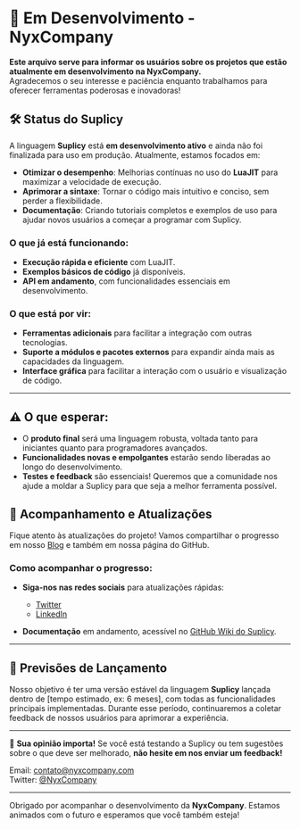 # 🚧 Em Desenvolvimento - NyxCompany

**Este arquivo serve para informar os usuários sobre os projetos que estão atualmente em desenvolvimento na NyxCompany.**  
Agradecemos o seu interesse e paciência enquanto trabalhamos para oferecer ferramentas poderosas e inovadoras!

## 🛠️ Status do Suplicy

A linguagem **Suplicy** está **em desenvolvimento ativo** e ainda não foi finalizada para uso em produção. Atualmente, estamos focados em:

- **Otimizar o desempenho**: Melhorias contínuas no uso do **LuaJIT** para maximizar a velocidade de execução.
- **Aprimorar a sintaxe**: Tornar o código mais intuitivo e conciso, sem perder a flexibilidade.
- **Documentação**: Criando tutoriais completos e exemplos de uso para ajudar novos usuários a começar a programar com Suplicy.

### O que já está funcionando:

- **Execução rápida e eficiente** com LuaJIT.
- **Exemplos básicos de código** já disponíveis.
- **API em andamento**, com funcionalidades essenciais em desenvolvimento.

### O que está por vir:

- **Ferramentas adicionais** para facilitar a integração com outras tecnologias.
- **Suporte a módulos e pacotes externos** para expandir ainda mais as capacidades da linguagem.
- **Interface gráfica** para facilitar a interação com o usuário e visualização de código.

---

## ⚠️ O que esperar:

- O **produto final** será uma linguagem robusta, voltada tanto para iniciantes quanto para programadores avançados.
- **Funcionalidades novas e empolgantes** estarão sendo liberadas ao longo do desenvolvimento.
- **Testes e feedback** são essenciais! Queremos que a comunidade nos ajude a moldar a Suplicy para que seja a melhor ferramenta possível.

## 🔄 Acompanhamento e Atualizações

Fique atento às atualizações do projeto! Vamos compartilhar o progresso em nosso [Blog](https://blog.nyxcompany.com) e também em nossa página do GitHub.

### Como acompanhar o progresso:

- **Siga-nos nas redes sociais** para atualizações rápidas:  
  - [Twitter](https://twitter.com/NyxCompany)  
  - [LinkedIn](https://www.linkedin.com/company/nyxcompany)  

- **Documentação** em andamento, acessível no [GitHub Wiki do Suplicy](https://github.com/NyxCompany/Suplicy/wiki).

---

## 📅 Previsões de Lançamento

Nosso objetivo é ter uma versão estável da linguagem **Suplicy** lançada dentro de [tempo estimado, ex: 6 meses], com todas as funcionalidades principais implementadas. Durante esse período, continuaremos a coletar feedback de nossos usuários para aprimorar a experiência.

---

🔧 **Sua opinião importa!** Se você está testando a Suplicy ou tem sugestões sobre o que deve ser melhorado, **não hesite em nos enviar um feedback!**

Email: contato@nyxcompany.com  
Twitter: [@NyxCompany](https://twitter.com/NyxCompany)

---

Obrigado por acompanhar o desenvolvimento da **NyxCompany**. Estamos animados com o futuro e esperamos que você também esteja!

